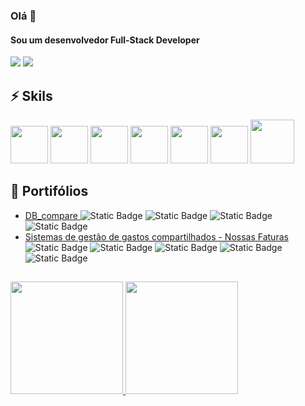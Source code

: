 
### Olá 👋

#### Sou um desenvolvedor Full-Stack Developer



<div>
<a href = "mailto:luanchagas@hotmail.com"><img src="https://img.shields.io/badge/mail-D14836?style=for-the-badge&logo=gmail&logoColor=white" target="_blank"></a>
<a href="https://www.linkedin.com/in/luanchagas/" target="_blank"><img src="https://img.shields.io/badge/-LinkedIn-%230077B5?style=for-the-badge&logo=linkedin&logoColor=white" target="_blank"></a>   
</div>

## ⚡ Skils

  <img width="60px"
   src="https://cdn.jsdelivr.net/gh/devicons/devicon@latest/icons/react/react-original.svg"
   />  <img width="60px"
   src="https://cdn.jsdelivr.net/gh/devicons/devicon@latest/icons/go/go-original.svg"
   /> <img width="60px" src="https://cdn.jsdelivr.net/gh/devicons/devicon@latest/icons/nodejs/nodejs-original.svg" /> <img width="60px" src="https://cdn.jsdelivr.net/gh/devicons/devicon@latest/icons/laravel/laravel-original.svg" />  <img width="60px" src="https://cdn.jsdelivr.net/gh/devicons/devicon@latest/icons/postgresql/postgresql-original.svg" />  <img width="60px" src="https://cdn.jsdelivr.net/gh/devicons/devicon@latest/icons/mysql/mysql-original.svg" />     <img width="70px" src="https://cdn.jsdelivr.net/gh/devicons/devicon@latest/icons/nginx/nginx-original.svg" />

## 💼 Portifólios

 - [DB_compare ](https://github.com/LuanChagas/db_compare_golang)  ![Static Badge](https://img.shields.io/badge/MySQL-334155?logo=mysql&logoColor=f8fafc) ![Static Badge](https://img.shields.io/badge/postgresql-334155?logo=postgresql&logoColor=f8fafc) ![Static Badge](https://img.shields.io/badge/Golang-334155?logo=go) ![Static Badge](https://img.shields.io/badge/Docker-334155?logo=docker)
 - [Sistemas de gestão de gastos compartilhados - Nossas Faturas](https://nossasfaturas.luanchagas.dev/) ![Static Badge](https://img.shields.io/badge/React-334155?logo=react) ![Static Badge](https://img.shields.io/badge/NestJS-334155?logo=nestjs) ![Static Badge](https://img.shields.io/badge/nginx-334155?logo=nginx) ![Static Badge](https://img.shields.io/badge/postgresql-334155?logo=postgresql&logoColor=f8fafc)  ![Static Badge](https://img.shields.io/badge/Tailwind-334155?logo=tailwindcss) 
  ##   
<div>
<a href="https://github.com/LuanChagas">
<img height="180em" src="https://github-readme-stats.vercel.app/api/top-langs/?username=LuanChagas&layout=compact&langs_count=7&theme=dracula"/>
<img height="180em" src="https://github-readme-stats.vercel.app/api?username=LuanChagas&show_icons=true&theme=dracula&include_all_commits=true&count_private=true"/>
</div>
  

